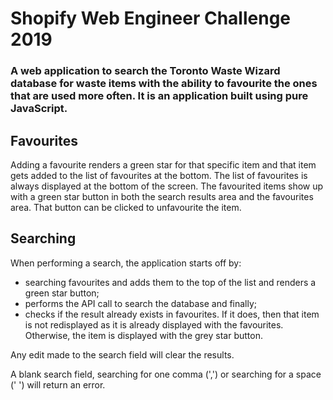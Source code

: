 # Shopify Web Engineer Challenge 2019
### A web application to search the Toronto Waste Wizard database for waste items with the ability to favourite the ones that are used more often. It is an application built using pure JavaScript.

## Favourites
Adding a favourite renders a green star for that specific item and that item gets added to the list of favourites at the bottom. The list of favourites is always displayed at the bottom of the screen. The favourited items show up with a green star button in both the search results area and the favourites area. That button can be clicked to unfavourite the item.

## Searching
When performing a search, the application starts off by:
 - searching favourites and adds them to the top of the list and renders a green star button;
 - performs the API call to search the database and finally;
 - checks if the result already exists in favourites. If it does, then that item is not redisplayed as it is already displayed with the favourites. Otherwise, the item is displayed with the grey star button.

Any edit made to the search field will clear the results.

A blank search field, searching for one comma (',') or searching for a space (' ') will return an error.
